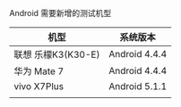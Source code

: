 Android 需要新增的测试机型

| 机型             | 系统版本          |
| -------------- | ------------- |
| 联想 乐檬K3(K30-E) | Android 4.4.4 |
| 华为 Mate 7      | Android 4.4.4 |
| vivo X7Plus    | Android 5.1.1 |
|                |               |




